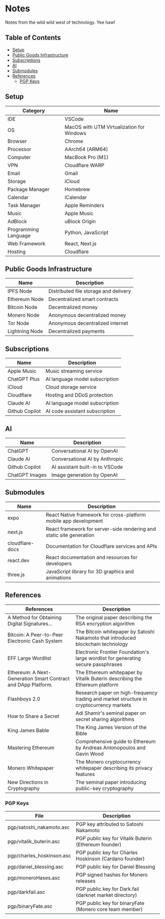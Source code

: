 # Notes

Notes from the wild wild west of technology. Yee haw!

## Table of Contents

- [Setup](#setup)
- [Public Goods Infrastructure](#public-goods-infrastructure)
- [Subscriptions](#subscriptions)
- [AI](#ai)
- [Submodules](#submodules)
- [References](#references)
  - [PGP Keys](#pgp-keys)

## Setup

| Category             | Name                                      |
| -------------------- | ----------------------------------------- |
| IDE                  | VSCode                                    |
| OS                   | MacOS with UTM Virtualization for Windows |
| Browser              | Chrome                                    |
| Processor            | AArch64 (ARM64)                           |
| Computer             | MacBook Pro (M1)                          |
| VPN                  | Cloudflare WARP                           |
| Email                | Gmail                                     |
| Storage              | iCloud                                    |
| Package Manager      | Homebrew                                  |
| Calendar             | iCalendar                                 |
| Task Manager         | Apple Reminders                           |
| Music                | Apple Music                               |
| AdBlock              | uBlock Origin                             |
| Programming Language | Python, JavaScript                        |
| Web Framework        | React, Next.js                            |
| Hosting              | Cloudflare                                |

## Public Goods Infrastructure

| Name           | Description                           |
| -------------- | ------------------------------------- |
| IPFS Node      | Distributed file storage and delivery |
| Ethereum Node  | Decentralized smart contracts         |
| Bitcoin Node   | Decentralized money                   |
| Monero Node    | Anonymous decentralized money         |
| Tor Node       | Anonymous decentralized internet      |
| Lightning Node | Decentralized payments                |

## Subscriptions

| Name           | Description                    |
| -------------- | ------------------------------ |
| Apple Music    | Music streaming service        |
| ChatGPT Plus   | AI language model subscription |
| iCloud         | Cloud storage service          |
| Cloudflare     | Hosting and DDoS protection    |
| Claude AI      | AI language model subscription |
| Github Copilot | AI code assistant subscription |

## AI

| Name           | Description                     |
| -------------- | ------------------------------- |
| ChatGPT        | Conversational AI by OpenAI     |
| Claude AI      | Conversational AI by Anthropic  |
| Github Copilot | AI assistant built-in to VSCode |
| ChatGPT Images | Image generation by OpenAI      |

## Submodules

| Name            | Description                                                          |
| --------------- | -------------------------------------------------------------------- |
| expo            | React Native framework for cross-platform mobile app development     |
| next.js         | React framework for server-side rendering and static site generation |
| cloudflare-docs | Documentation for Cloudflare services and APIs                       |
| react.dev       | React documentation and resources for developers                     |
| three.js        | JavaScript library for 3D graphics and animations                    |

## References

| References                                                    | Description                                                                             |
| ------------------------------------------------------------- | --------------------------------------------------------------------------------------- |
| A Method for Obtaining Digital Signatures...                  | The original paper describing the RSA encryption algorithm                              |
| Bitcoin: A Peer-to-Peer Electronic Cash System                | The Bitcoin whitepaper by Satoshi Nakamoto that introduced blockchain technology        |
| EFF Large Wordlist                                            | Electronic Frontier Foundation's large wordlist for generating secure passphrases       |
| Ethereum: A Next-Generation Smart Contract and DApp Platform. | The Ethereum whitepaper by Vitalik Buterin describing the Ethereum platform             |
| Flashboys 2.0                                                 | Research paper on high-frequency trading and market structure in cryptocurrency markets |
| How to Share a Secret                                         | Adi Shamir's seminal paper on secret sharing algorithms                                 |
| King James Bable                                              | The King James Version of the Bible                                                     |
| Mastering Ethereum                                            | Comprehensive guide to Ethereum by Andreas Antonopoulos and Gavin Wood                  |
| Monero Whitepaper                                             | The Monero cryptocurrency whitepaper describing its privacy features                    |
| New Directions in Cryptography                                | The seminal paper introducing public-key cryptography                                   |

### PGP Keys

| File                      | Description                                             |
| ------------------------- | ------------------------------------------------------- |
| pgp/satoshi_nakamoto.asc  | PGP key attributed to Satoshi Nakamoto                  |
| pgp/vitalik_buterin.asc   | PGP public key for Vitalik Buterin (Ethereum founder)   |
| pgp/charles_hoskinson.asc | PGP public key for Charles Hoskinson (Cardano founder)  |
| pgp/daniel_blessing.asc   | PGP public key for Daniel Blessing                      |
| pgp/moneroHases.asc       | PGP signed hashes for Monero releases                   |
| pgp/darkfail.asc          | PGP public key for Dark.fail (darknet market directory) |
| pgp/binaryFate.asc        | PGP public key for binaryFate (Monero core team member) |
